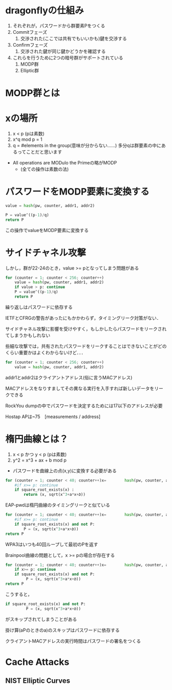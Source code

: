# dragonflyの仕組み

1. それぞれが，パスワードから群要素Pをつくる
2. Commitフェーズ
   1. 交渉された(ここでは共有でもいいかも)鍵を交渉する
3. Confirmフェーズ
   1. 交渉された鍵が同じ鍵かどうかを確認する
4. これらを行うために2つの暗号群がサポートされている
   1. MODP群
   2. Elliptic群

# MODP群とは

# xの場所

1. x < p (pは素数)
2. x^q mod p = 1
3. q = #elements in the group(意味が分からない……)
   多分qは群要素の中にあるってことだと思います

- All operations are MODulo the Primeの略がMODP
  - (全ての操作は素数の法)


# パスワードをMODP要素に変換する

```python
value = hash(pw, counter, addr1, addr2)

P = value^((p-1)/q)
return P
```

この操作でvalueをMODP要素に変換する

# サイドチャネル攻撃

しかし，群が22-24のとき，value >= pとなってしまう問題がある

```python
for (counter = 1; counter < 256; counter++)
    value = hash(pw, counter, addr1, addr2)
    if value > p: continue
    P = value^((p-1)/q)
    return P
```

繰り返しはパスワードに依存する

IETFとCFRGの警告があったにもかかわらず，タイミングリーク対策がない．

サイドチャネル攻撃に影響を受けやすく，もしかしたらパスワードをリークされてしまうかもしれない

些細な攻撃では，共有されたパスワードをリークすることはできないことがどのくらい重要かはよくわからないけど．．．

```python
for (counter = 1; counter < 256; counter++)
    value = hash(pw, counter, addr1, addr2)
```

addr1とaddr2はクライアントアドレス(俗に言うMACアドレス)

MACアドレスをなりすましてその異なる実行を入手すれば新しいデータをリークできる

RockYou dumpの中でパスワードを決定するためには17以下のアドレスが必要

Hostap APは~75　[measurements / address]

# 楕円曲線とは？

1. x < p かつ y < p (pは素数)
2. y^2 = x^3 + ax + b mod p

- パスワードを曲線上の点(x,y)に変換する必要がある

```python
for (counter = 1; counter < 40; counter++)x=        hash(pw, counter, addr1, addr2)
    #if x>= p: continue
    if square_root_exists(x) :
        return (x, sqrt(x^3+a*x+𝑏))
```

EAP-pwdは楕円曲線のタイミングリークと似ている

```python
for (counter = 1; counter < 40; counter++)x=        hash(pw, counter, addr1, addr2)
    #if x>= p: continue
    if square_root_exists(x) and not P:
        P = (x, sqrt(x^3+a*x+𝑏))
return P
```

WPA3はいつも40回ループして最初のPを返す

Brainpool曲線の問題として，x >= pの場合が存在する

```python
for (counter = 1; counter < 40; counter++)x=        hash(pw, counter, addr1, addr2)
    if x>= p: continue
    if square_root_exists(x) and not P:
         P = (x, sqrt(x^3+a*x+𝑏))
return P
```

こうすると，

```python
if square_root_exists(x) and not P:
         P = (x, sqrt(x^3+a*x+𝑏))
```

がスキップされてしまうことがある

掛け算(aPのときのa)のスキップはパスワードに依存する

クライアントMACアドレスの実行時間はパスワードの署名をつくる

# Cache Attacks

## NIST Elliptic Curves



